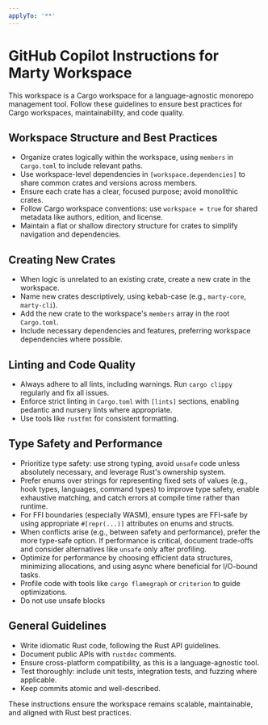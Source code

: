 ```yaml
---
applyTo: '**'
---
```


# GitHub Copilot Instructions for Marty Workspace

This workspace is a Cargo workspace for a language-agnostic monorepo management tool. Follow these guidelines to ensure best practices for Cargo workspaces, maintainability, and code quality.

## Workspace Structure and Best Practices
- Organize crates logically within the workspace, using `members` in `Cargo.toml` to include relevant paths.
- Use workspace-level dependencies in `[workspace.dependencies]` to share common crates and versions across members.
- Ensure each crate has a clear, focused purpose; avoid monolithic crates.
- Follow Cargo workspace conventions: use `workspace = true` for shared metadata like authors, edition, and license.
- Maintain a flat or shallow directory structure for crates to simplify navigation and dependencies.

## Creating New Crates
- When logic is unrelated to an existing crate, create a new crate in the workspace.
- Name new crates descriptively, using kebab-case (e.g., `marty-core`, `marty-cli`).
- Add the new crate to the workspace's `members` array in the root `Cargo.toml`.
- Include necessary dependencies and features, preferring workspace dependencies where possible.

## Linting and Code Quality
- Always adhere to all lints, including warnings. Run `cargo clippy` regularly and fix all issues.
- Enforce strict linting in `Cargo.toml` with `[lints]` sections, enabling pedantic and nursery lints where appropriate.
- Use tools like `rustfmt` for consistent formatting.

## Type Safety and Performance
- Prioritize type safety: use strong typing, avoid `unsafe` code unless absolutely necessary, and leverage Rust's ownership system.
- Prefer enums over strings for representing fixed sets of values (e.g., hook types, languages, command types) to improve type safety, enable exhaustive matching, and catch errors at compile time rather than runtime.
- For FFI boundaries (especially WASM), ensure types are FFI-safe by using appropriate `#[repr(...)]` attributes on enums and structs.
- When conflicts arise (e.g., between safety and performance), prefer the more type-safe option. If performance is critical, document trade-offs and consider alternatives like `unsafe` only after profiling.
- Optimize for performance by choosing efficient data structures, minimizing allocations, and using async where beneficial for I/O-bound tasks.
- Profile code with tools like `cargo flamegraph` or `criterion` to guide optimizations.
- Do not use unsafe blocks

## General Guidelines
- Write idiomatic Rust code, following the Rust API guidelines.
- Document public APIs with `rustdoc` comments.
- Ensure cross-platform compatibility, as this is a language-agnostic tool.
- Test thoroughly: include unit tests, integration tests, and fuzzing where applicable.
- Keep commits atomic and well-described.

These instructions ensure the workspace remains scalable, maintainable, and aligned with Rust best practices.